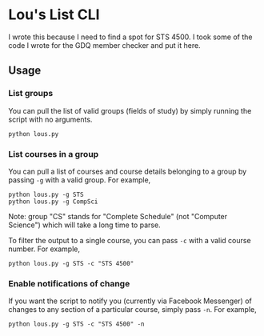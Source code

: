 # Lou's List CLI
I wrote this because I need to find a spot for STS 4500. I took some of the code I wrote for the GDQ member checker and put it here.

## Usage
### List groups
You can pull the list of valid groups (fields of study) by simply running the script with no arguments.
```shell
python lous.py
```
### List courses in a group
You can pull a list of courses and course details belonging to a group by passing `-g` with a valid group. For example,
```shell
python lous.py -g STS
python lous.py -g CompSci
```
Note: group "CS" stands for "Complete Schedule" (not "Computer Science") which will take a long time to parse.

To filter the output to a single course, you can pass `-c` with a valid course number. For example,
```shell
python lous.py -g STS -c "STS 4500"
```

### Enable notifications of change
If you want the script to notify you (currently via Facebook Messenger) of changes to any section of a particular course, simply pass `-n`. For example,
```shell
python lous.py -g STS -c "STS 4500" -n
```
